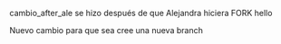 cambio_after_ale se hizo después de que Alejandra hiciera FORK
hello

Nuevo cambio para que sea cree una nueva branch
